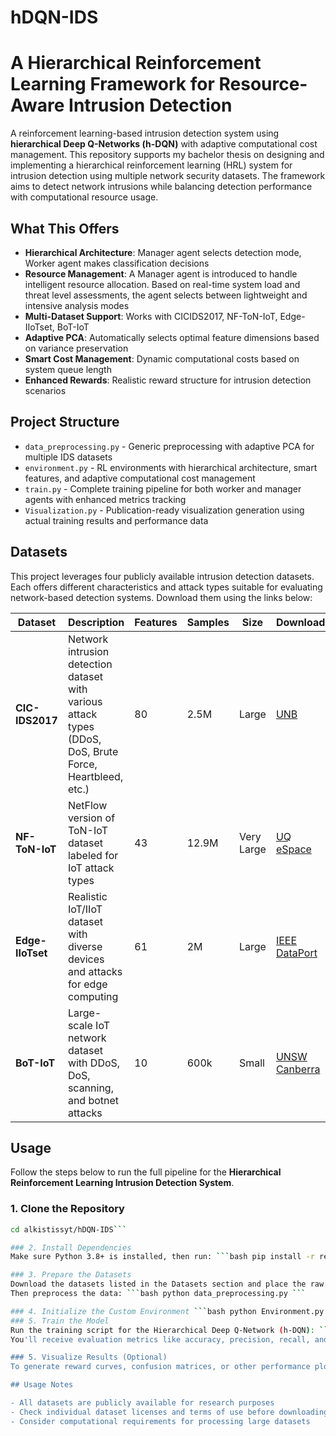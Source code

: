 # hDQN-IDS

# A Hierarchical Reinforcement Learning Framework for Resource-Aware Intrusion Detection
A reinforcement learning-based intrusion detection system using **hierarchical Deep Q-Networks (h-DQN)** with adaptive computational cost management. This repository supports my bachelor thesis on designing and implementing a hierarchical reinforcement learning (HRL) system for intrusion detection using multiple network security datasets. The framework aims to detect network intrusions while balancing detection performance with computational resource usage.
 
## What This Offers

- **Hierarchical Architecture**: Manager agent selects detection mode, Worker agent makes classification decisions
- **Resource Management**: A Manager agent is introduced to handle intelligent resource allocation. Based on real-time system load and threat level assessments, the agent selects between lightweight and intensive analysis modes
- **Multi-Dataset Support**: Works with CICIDS2017, NF-ToN-IoT, Edge-IIoTset, BoT-IoT
- **Adaptive PCA**: Automatically selects optimal feature dimensions based on variance preservation
- **Smart Cost Management**: Dynamic computational costs based on system queue length
- **Enhanced Rewards**: Realistic reward structure for intrusion detection scenarios

## Project Structure
- `data_preprocessing.py` - Generic preprocessing with adaptive PCA for multiple IDS datasets 
- `environment.py` - RL environments with hierarchical architecture, smart features, and adaptive computational cost management
- `train.py`  - Complete training pipeline for both worker and manager agents with enhanced metrics tracking
- `Visualization.py` - Publication-ready visualization generation using actual training results and performance data

## Datasets
This project leverages four publicly available intrusion detection datasets. Each offers different characteristics and attack types suitable for evaluating network-based detection systems. Download them using the links below:

| Dataset | Description | Features | Samples | Size | Download |
|---------|-------------|----------|---------|------|----------|
| **CIC-IDS2017** | Network intrusion detection dataset with various attack types (DDoS, DoS, Brute Force, Heartbleed, etc.) | 80 | 2.5M | Large | [UNB](http://www.unb.ca/cic/datasets/ids-2017.html) |
| **NF-ToN-IoT** | NetFlow version of ToN-IoT dataset labeled for IoT attack types | 43 | 12.9M | Very Large | [UQ eSpace](https://espace.library.uq.edu.au/view/UQ%3A44d7c5e) |
| **Edge-IIoTset** | Realistic IoT/IIoT dataset with diverse devices and attacks for edge computing | 61 | 2M | Large | [IEEE DataPort](https://ieee-dataport.org/documents/edge-iiotset-new-comprehensive-realistic-cyber-security-dataset-iot-and-iiot-applications) |
| **BoT-IoT** | Large-scale IoT network dataset with DDoS, DoS, scanning, and botnet attacks | 10 | 600k | Small | [UNSW Canberra](https://research.unsw.edu.au/projects/bot-iot-dataset) |

##  Usage

Follow the steps below to run the full pipeline for the **Hierarchical Reinforcement Learning Intrusion Detection System**.

### 1. Clone the Repository 
```bash git clone https://github.com/alkistissyt/hDQN-IDS.git
cd alkistissyt/hDQN-IDS```

### 2. Install Dependencies
Make sure Python 3.8+ is installed, then run: ```bash pip install -r requirements.txt ```

### 3. Prepare the Datasets
Download the datasets listed in the Datasets section and place the raw files (CSV) into the `data/` directory.
Then preprocess the data: ```bash python data_preprocessing.py ```

### 4. Initialize the Custom Environment ```bash python Environment.py ```
### 5. Train the Model
Run the training script for the Hierarchical Deep Q-Network (h-DQN): ```bash python train.py ```
You'll receive evaluation metrics like accuracy, precision, recall, and F1-score.

### 5. Visualize Results (Optional)
To generate reward curves, confusion matrices, or other performance plots: ```bash python visualization_diagrams.py ```

## Usage Notes

- All datasets are publicly available for research purposes
- Check individual dataset licenses and terms of use before downloading
- Consider computational requirements for processing large datasets

